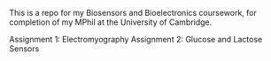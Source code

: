 This is a repo for my Biosensors and Bioelectronics coursework, for completion of my MPhil at the University of Cambridge.

Assignment 1: Electromyography 
Assignment 2: Glucose and Lactose Sensors

